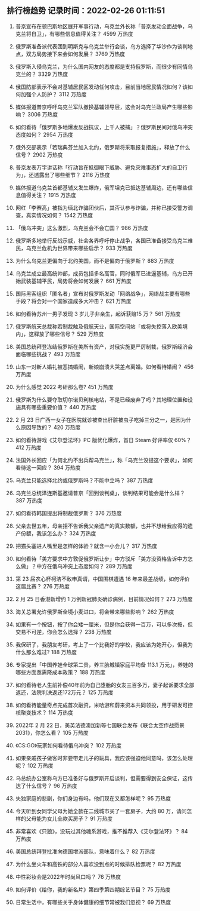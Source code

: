 
## 排行榜趋势 记录时间：2022-02-26 01:11:51
  
  1. 普京宣布在顿巴斯地区展开军事行动，乌克兰外长称「普京发动全面战争，乌克兰将自卫」，有哪些信息值得关注？ 4599 万热度
    
  2. 俄罗斯准备派代表团到明斯克与乌克兰举行会谈，乌方选择了华沙作为谈判地点，双方局势接下来会如何发展？ 3769 万热度
    
  3. 俄罗斯入侵乌克兰，为什么国内网友的态度都是支持俄罗斯，而很少有同情乌克兰的？ 3329 万热度
    
  4. 俄国防部表示不会对基辅居民区发动任何攻击，目前当地居民情况如何？该如何加强个人防护？ 3112 万热度
    
  5. 媒体报道普京呼吁乌克兰军队撤换基辅领导层，这会对乌克兰政局产生哪些影响？ 3006 万热度
    
  6. 如何看待「俄罗斯多地爆发反战抗议，上千人被捕」？俄罗斯民间对俄乌冲突态度如何？ 2954 万热度
    
  7. 俄外交部表示「若瑞典芬兰加入北约，俄罗斯将采取报复措施」，释放了什么信号？ 2902 万热度
    
  8. 普京发表万字讲话称「行动旨在抵御眼下威胁、避免灾难事态扩大的自卫行为」，还透露出了哪些细节？ 2116 万热度
    
  9. 媒体报道乌克兰首都基辅又发生爆炸，俄军坦克已抵达基辅周边，还有哪些信息值得关注？ 1915 万热度
    
  10. 网红「李赛高」被指为缅北诈骗团伙后，其否认参与诈骗，并称已接受警方调查，真实情况如何？ 1542 万热度
    
  11. 「俄乌冲突」这么激烈，乌克兰会不会亡国？ 986 万热度
    
  12. 俄罗斯多地举行反战示威，社会各界呼吁停止战争，各国已准备接受乌克兰难民，乌克兰危机为世界带来哪些启示？ 933 万热度
    
  13. 为什么乌克兰更偏向于北约美国，而不是偏向于俄罗斯？ 883 万热度
    
  14. 乌克兰成立最高统帅部，成员包括多名高官，同时俄军已进逼基辅，乌方已开始武装基辅平民，局势将会如何发展？ 661 万热度
    
  15. 国际黑客组织「匿名者」宣布对俄罗斯发动「网络战争」，网络战主要有哪些手段？将会对一个国家造成多大冲击？ 621 万热度
    
  16. 如何看待苏州一男子发现 3 岁儿子非亲生，起诉获赔15 万？ 561 万热度
    
  17. 俄罗斯航天总裁称若制裁触及俄航天业，国际空间站「或将失控落入欧美境内」，这释放了哪些信号？ 529 万热度
    
  18. 美国总统拜登冻结俄罗斯在美所有资产，对俄实施更严厉制裁，俄罗斯经济会面临哪些挑战？ 493 万热度
    
  19. 山东一对新人婚礼被恶搞婚闹，新娘崩溃大哭差点离婚。如何看待婚闹？ 456 万热度
    
  20. 为什么感觉 2022 考研那么卷? 451 万热度
    
  21. 俄罗斯为什么要夺取切尔诺贝利核电站，不是已经废弃了吗？其地理位置和设施具有哪些重要价值？ 440 万热度
    
  22. 2 月 23 日广西一女子在医院就诊被查出肝脏被虫子吃掉三分之一，是因为什么原因导致的？ 420 万热度
    
  23. 如何看待游戏《艾尔登法环》PC 版优化爆炸，首日 Steam 好评率仅 60%？ 412 万热度
    
  24. 法国外长回应「为何北约不出兵帮乌克兰」，称「乌克兰没提这个要求」，如何看待这一回应？ 394 万热度
    
  25. 乌克兰只能选择北约或俄罗斯吗？不能中立吗？ 387 万热度
    
  26. 乌克兰总统泽连斯基邀请普京「回到谈判桌」，谈判结果可能会是什么样？ 387 万热度
    
  27. 如何看待韩国提出将制裁俄罗斯？ 376 万热度
    
  28. 父亲去世五年，母亲拒不告诉我父亲遗产的真实数额，也并不想给我应得的遗产份额，我该怎么办？ 324 万热度
    
  29. 把猫头塞进人嘴里是怎样的体验？就含一小会儿？ 317 万热度
    
  30. 如何看待「美方要求中方敦促俄罗斯让步」中方驳斥「美方没资格告诉中方怎么做」？中方在俄乌冲突上态度如何？ 289 万热度
    
  31. 第 23 届农心杯柯洁不敌申真谞，中国围棋遭遇 16 年来最差战绩，如何评价这届比赛？ 276 万热度
    
  32. 2 月 25 日香港新增约 1 万例新冠肺炎确诊病例，目前情况如何？ 273 万热度
    
  33. 海关总署允许俄罗斯全境小麦进口，将会带来哪些影响？ 262 万热度
    
  34. 如果有一个按钮，按了你会矮一厘米，但是你会获得一百万，可以多次按，但交易不可逆，你会怎么选择？ 238 万热度
    
  35. 我保研了，我朋友考研，考上了一个比我好的学校，我应该为她开心，但我为什么那么难过? 188 万热度
    
  36. 专家提出「中国养娃全球第二贵，养三胎城镇家庭平均备 113.1 万元」，养娃的哪些方面亟需降成本政策？ 188 万热度
    
  37. 如何看待老人生前补偿40年前为自己堕胎的女友三百多万，妻子起诉要求全部返还，法院判决返还172万元？ 125 万热度
    
  38. 如何看待能量奇点完成首次融资，米哈游和蔚来资本共同领投，用于研发可控核聚变技术？ 114 万热度
    
  39. 2022年 2 月 22 日，美英法德澳加新等七国联合发布《联合太空作战愿景2031》，你怎么看？ 105 万热度
    
  40. 《CS:GO》玩家如何看待俄乌冲突？ 102 万热度
    
  41. 如果亲戚孩子做客时非要带走儿子的玩具，我应该强迫他同意吗，该怎么处理呢？ 102 万热度
    
  42. 乌总统办公室称乌方已准备好与俄罗斯开启谈判，但需要得到安全保证，这传达了什么信号？ 96 万热度
    
  43. 失独家庭的悲剧，你们身边有吗，他们现在又都怎样呢？ 95 万热度
    
  44. 今天听到女同学父母为她全款在二线城市买了一套房子，大约 80 万，请问怎样的父母能为女儿全款买房子？ 91 万热度
    
  45. 非常喜欢《只狼》，没玩过其他魂系游戏，推不推荐入《艾尔登法环》？ 84 万热度
    
  46. 美国总统拜登批准向德国增派部队，意味着什么？ 82 万热度
    
  47. 为什么坐火车和高铁的部分人喜欢没到点的时候排队检票呢？ 82 万热度
    
  48. 中性彩妆会是2022年时尚风口吗？ 76 万热度
    
  49. 如何评价《给你，我的新名片》第四季第四期综艺节目？ 75 万热度
    
  50. 日常生活中，有哪些关乎身体健康的细节常被我们忽视？ 69 万热度
    